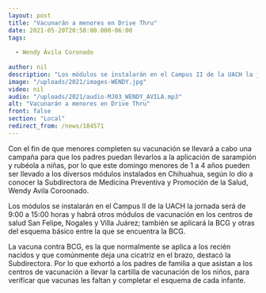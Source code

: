 ```yaml
---
layout: post
title: "Vacunarán a menores en Drive Thru"
date: 2021-05-20T20:50:00.000-06:00
tags:
  
  - Wendy Ávila Coronado
  
author: nil
description: "Los módulos se instalarán en el Campus II de la UACH la jornada será de 9:00 a 15:00 horas y habrá otros módulos de vacunación en los centros de salud San Felipe, Nogales y Villa Juárez."
image: "/uploads/2021/images-WENDY.jpg"
video: nil
audio: "/uploads/2021/audio-MJ03_WENDY_AVILA.mp3"
alt: "Vacunarán a menores en Drive Thru"
front: false
section: "Local"
redirect_from: /news/184571
---
```


Con el fin de que menores completen su vacunación se llevará a cabo una campaña para que los padres puedan llevarlos a la aplicación de sarampión y rubéola a niñas, por lo que este domingo menores de 1 a 4 años pueden ser llevado a los diversos módulos instalados en Chihuahua, según lo dio a conocer la Subdirectora de Medicina Preventiva y Promoción de la Salud, Wendy Avila Coroonado.

Los módulos se instalarán en el Campus II de la UACH la jornada será de 9:00 a 15:00 horas y habrá otros módulos de vacunación en los centros de salud San Felipe, Nogales y Villa Juárez; también se aplicará la BCG y otras del esquema básico entre la que se encuentra la BCG.

La vacuna contra BCG, es la que normalmente se aplica a los recién nacidos y que comúnmente deja una cicatriz en el brazo, destacó la Subdirectora. Por lo que exhortó a los padres de familia a que asistan a los centros de vacunación a llevar la cartilla de vacunación de los niños, para verificar que vacunas les faltan y completar el esquema de cada infante.
